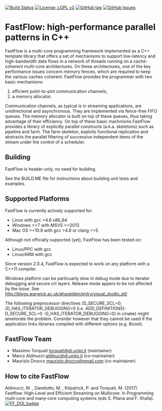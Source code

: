 [![Build Status](https://travis-ci.com/fastflow/fastflow.svg?branch=master)](https://travis-ci.com/fastflow/fastflow)
[![License: LGPL v3](https://img.shields.io/badge/License-LGPL%20v3-blue.svg)](https://www.gnu.org/licenses/lgpl-3.0)
[![GitHub tag](https://img.shields.io/github/tag/fastflow/fastflow.svg)](http://github.com/fastflow/fastflow/releases)
[![GitHub Issues](https://img.shields.io/github/issues/fastflow/fastflow.svg)](http://github.com/fastflow/fastflow/issues)

# FastFlow: high-performance parallel patterns in C++

FastFlow is a multi-core programming framework implemented as a C++ template 
library that offers a set of mechanisms to support low-latency and 
high-bandwidth data flows in a network of threads running on
a cache-coherent multi-core architectures. On these architectures, one of the 
key performance issues concern memory fences, which are required to keep the 
various caches coherent. 
FastFlow provides the programmer with two basic mechanisms:
  1. efficient point-to-pint communication channels;
  2. a memory allocator.

Communication channels, as typical is in streaming applications, are 
unidirectional and asynchronous. They are implemented via fence-free FIFO
queues. The memory allocator is built on top of these queues, thus taking 
advantage of their efficiency.
On top of these basic machnisms FastFlow provides a library of explicitly 
parallel constructs (a.k.a. skeletons) such as pipeline and farm.
The farm skeleton, exploits functional replication and abstracts the 
parallel filtering of successive independent items of the stream under the 
control of a scheduler.


## Building

FastFlow is header-only, no need for building.

See the BUILD.ME file for instructions about building unit tests and examples.

## Supported Platforms

FastFlow is currently actively supported for:

- Linux with gcc >4.8 x86_64
- Windows >=7 with MSVS >=2013
- Mac OS >=10.9 with gcc >4.8 or clang >=5

Although not officially supported (yet), FastFlow has been tested on:
- Linux/PPC with gcc
- Linux/ARM with gcc

Since version 2.0.4, FastFlow is expected to work on any platform with a C++11 compiler. 

Windows platform can be particuarly slow in debug mode due to iterator
debugging and secure crt layers. Release mode appers to be not affected by the
issue. See http://blogs.warwick.ac.uk/ahazelden/entry/visual_studio_stl/

The following preprocessor directives /D_SECURE_SCL=0;
/D_HAS_ITERATOR_DEBUGGING=0 (i.e. ADD_DEFINITIONS(-D_SECURE_SCL=0
-D_HAS_ITERATOR_DEBUGGING=0) in cmake) might ameliorate the problem. Consider
however that they cannot be used if the application links libraries compiled
with different options (e.g. Boost).

## FastFlow Team
- Massimo Torquati <torquati@di.unipi.it> (maintainer)
- Marco Aldinucci  <aldinuc@di.unito.it> (co-maintainer)
- Maurizio Drocco <maurizio.drocco@gmail.com> (co-maintainer)

## How to cite FastFlow
Aldinucci, M. , Danelutto, M. , Kilpatrick, P. and Torquati, M. (2017). Fastflow: High‐Level and Efficient Streaming on Multicore. In Programming multi‐core and many‐core computing systems (eds S. Pllana and F. Xhafa).
[![FF_DOI_badge](https://img.shields.io/badge/DOI-https%3A%2F%2Fdoi.org%2F10.1002%2F9781119332015.ch13-blue.svg)](https://doi.org/10.1002/9781119332015.ch13)
